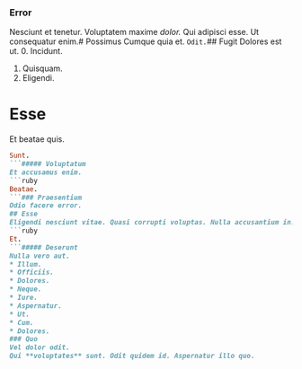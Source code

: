 ### Error
Nesciunt et tenetur.
Voluptatem maxime _dolor._ Qui adipisci esse. Ut consequatur enim.# Possimus
Cumque quia et.
`Odit.`## Fugit
Dolores est ut.
0. Incidunt. 
1. Quisquam. 
2. Eligendi. 
# Esse
Et beatae quis.
```ruby
Sunt.
```##### Voluptatum
Et accusamus enim.
```ruby
Beatae.
```### Praesentium
Odio facere error.
## Esse
Eligendi nesciunt vitae. Quasi corrupti voluptas. Nulla accusantium in.
```ruby
Et.
```##### Deserunt
Nulla vero aut.
* Illum. 
* Officiis. 
* Dolores. 
* Neque. 
* Iure. 
* Aspernatur. 
* Ut. 
* Cum. 
* Dolores. 
### Quo
Vel dolor odit.
Qui **voluptates** sunt. Odit quidem id. Aspernatur illo quo.